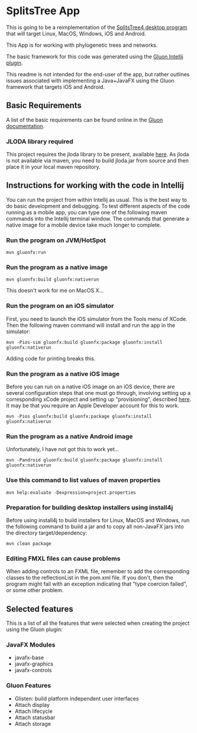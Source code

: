 # SplitsTree App

This is going to be a reimplementation of
the [SplitsTree4 desktop program](https://uni-tuebingen.de/fakultaeten/mathematisch-naturwissenschaftliche-fakultaet/fachbereiche/informatik/lehrstuehle/algorithms-in-bioinformatics/software/splitstree4/)
that will target
Linux, MacOS, Windows, iOS and Android.

This App is for working with phylogenetic trees and networks.

The basic framework for this code was generated using
the [Gluon Intellij plugin](https://plugins.jetbrains.com/plugin/7864-gluon).

This readme is not intended for the end-user of the app, but rather outlines issues associated with implementing a
Java+JavaFX using the Gluon framework that targets iOS and Android.

## Basic Requirements

A list of the basic requirements can be found online in
the [Gluon documentation](https://docs.gluonhq.com/#_requirements).

### JLODA library required

This project requires the jloda library to be present, available [here](https://github.com/husonlab/jloda2). As jloda is
not available via maven, you need to build jloda.jar from source and then place it in your local maven repository.

## Instructions for working with the code in Intellij

You can run the project from within Intellij as usual. This is the best way to do basic development and debugging. To
test different aspects of the code running as a mobile app, you can type one of the following maven commands into the
Intellij terminal window. The commands that generate a native image for a mobile device take much longer to complete.

### Run the program on JVM/HotSpot

    mvn gluonfx:run

### Run the program as a native image

    mvn gluonfx:build gluonfx:nativerun

This doesn't work for me on MacOS X...

### Run the program on an iOS simulator

First, you need to launch the iOS simulator from the Tools menu of XCode. Then the following maven command will install
and run the app in the simulator:

    mvn -Pios-sim gluonfx:build gluonfx:package gluonfx:install gluonfx:nativerun

Adding code for printing breaks this.

### Run the program as a native iOS image

Before you can run on a native iOS image on an iOS device, there are several configuration steps that one must go
through, involving setting up a corresponding xCode project and setting up "provisioning",
described [here](https://docs.gluonhq.com/#platforms_ios). It may be that you require an Apple Developer account for
this to work.

    mvn -Pios gluonfx:build gluonfx:package gluonfx:install gluonfx:nativerun

### Run the program as a native Android image

Unfortunately, I have not got this to work yet...

    mvn -Pandroid gluonfx:build gluonfx:package gluonfx:install gluonfx:nativerun

### Use this command to list values of maven properties

    mvn help:evaluate -Dexpression=project.properties

### Preparation for building desktop installers using install4j

Before using install4j to build installers for Linux, MacOS and Windows, run the following command to build a jar and to
copy all non-JavaFX jars into the directory target/dependency:

    mvn clean package

### Editing FMXL files can cause problems

When adding controls to an FXML file, remember to add the corresponding classes to the reflectionList in the pom.xml
file. If you don't, then the program might fail with an exception indicating that "type coercion failed", or some other
problem.

## Selected features

This is a list of all the features that were selected when creating the project using the Gluon plugin:

### JavaFX Modules

- javafx-base
- javafx-graphics
- javafx-controls

### Gluon Features

- Glisten: build platform independent user interfaces
- Attach display
- Attach lifecycle
- Attach statusbar
- Attach storage
